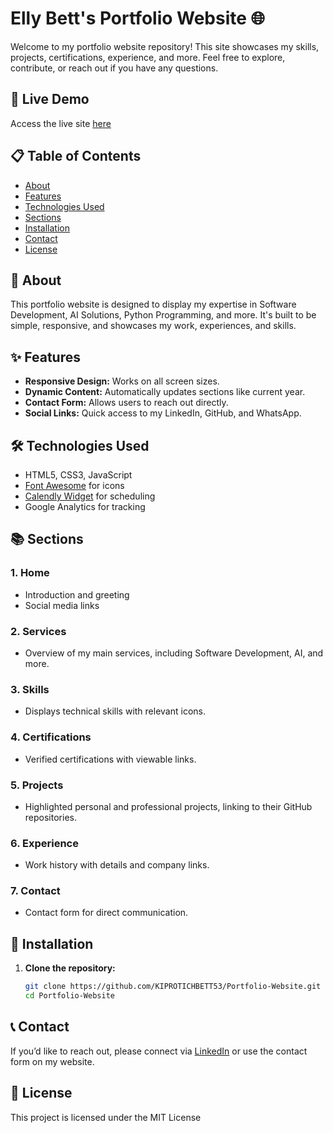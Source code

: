 # Elly Bett's Portfolio Website 🌐

Welcome to my portfolio website repository! This site showcases my skills, projects, certifications, experience, and more. Feel free to explore, contribute, or reach out if you have any questions.

## 🌟 Live Demo
Access the live site [here](https://ellybett.vercel.app)

## 📋 Table of Contents
- [About](#About)
- [Features](#features)
- [Technologies Used](#technologies-used)
- [Sections](#sections)
- [Installation](#installation)
- [Contact](#contact)
- [License](#license)

## 📖 About
This portfolio website is designed to display my expertise in Software Development, AI Solutions, Python Programming, and more. It's built to be simple, responsive, and showcases my work, experiences, and skills.

## ✨ Features
- **Responsive Design:** Works on all screen sizes.
- **Dynamic Content:** Automatically updates sections like current year.
- **Contact Form:** Allows users to reach out directly.
- **Social Links:** Quick access to my LinkedIn, GitHub, and WhatsApp.

## 🛠️ Technologies Used
- HTML5, CSS3, JavaScript
- [Font Awesome](https://cdnjs.cloudflare.com/ajax/libs/font-awesome/6.5.2/css/all.min.css) for icons
- [Calendly Widget](https://calendly.com/) for scheduling
- Google Analytics for tracking

## 📚 Sections
### 1. **Home**
   - Introduction and greeting
   - Social media links

### 2. **Services**
   - Overview of my main services, including Software Development, AI, and more.

### 3. **Skills**
   - Displays technical skills with relevant icons.

### 4. **Certifications**
   - Verified certifications with viewable links.

### 5. **Projects**
   - Highlighted personal and professional projects, linking to their GitHub repositories.

### 6. **Experience**
   - Work history with details and company links.

### 7. **Contact**
   - Contact form for direct communication.

## 🚀 Installation
1. **Clone the repository:**
   ```bash
   git clone https://github.com/KIPROTICHBETT53/Portfolio-Website.git
   cd Portfolio-Website
## 📞 Contact
If you’d like to reach out, please connect via [LinkedIn](https://www.linkedin.com/in/elly-bett-5b2535247) or use the contact form on my website.

## 📄 License
This project is licensed under the MIT License
